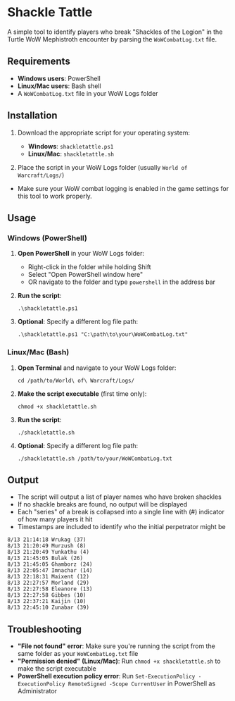 # Shackle Tattle

A simple tool to identify players who break "Shackles of the Legion" in the Turtle WoW Mephistroth encounter by parsing the `WoWCombatLog.txt` file.

## Requirements

- **Windows users**: PowerShell
- **Linux/Mac users**: Bash shell
- A `WoWCombatLog.txt` file in your WoW Logs folder

## Installation

1. Download the appropriate script for your operating system:
   - **Windows**: `shackletattle.ps1`
   - **Linux/Mac**: `shackletattle.sh`

2. Place the script in your WoW Logs folder (usually `World of Warcraft/Logs/`)
  - Make sure your WoW combat logging is enabled in the game settings for this tool to work properly.

## Usage

### Windows (PowerShell)

1. **Open PowerShell** in your WoW Logs folder:
   - Right-click in the folder while holding Shift
   - Select "Open PowerShell window here"
   - OR navigate to the folder and type `powershell` in the address bar

2. **Run the script**:
   ```
   .\shackletattle.ps1
   ```

3. **Optional**: Specify a different log file path:
   ```
   .\shackletattle.ps1 "C:\path\to\your\WoWCombatLog.txt"
   ```

### Linux/Mac (Bash)

1. **Open Terminal** and navigate to your WoW Logs folder:
   ```
   cd /path/to/World\ of\ Warcraft/Logs/
   ```

2. **Make the script executable** (first time only):
   ```
   chmod +x shackletattle.sh
   ```

3. **Run the script**:
   ```
   ./shackletattle.sh
   ```

4. **Optional**: Specify a different log file path:
   ```
   ./shackletattle.sh /path/to/your/WoWCombatLog.txt
   ```

## Output

- The script will output a list of player names who have broken shackles
- If no shackle breaks are found, no output will be displayed
- Each "series" of a break is collapsed into a single line with (#) indicator of how many players it hit
- Timestamps are included to identify who the initial perpetrator might be

```
8/13 21:14:18 Wrukag (37)
8/13 21:20:49 Murzush (8)
8/13 21:20:49 Yunkathu (4)
8/13 21:45:05 Bulak (26)
8/13 21:45:05 Ghamborz (24)
8/13 22:05:47 Imnachar (14)
8/13 22:18:31 Maixent (12)
8/13 22:27:57 Morland (29)
8/13 22:27:58 Eleanore (13)
8/13 22:27:58 Gibbes (10)
8/13 22:37:21 Kaijin (10)
8/13 22:45:10 Zunabar (39)
```

## Troubleshooting

- **"File not found" error**: Make sure you're running the script from the same folder as your `WoWCombatLog.txt` file
- **"Permission denied" (Linux/Mac)**: Run `chmod +x shackletattle.sh` to make the script executable
- **PowerShell execution policy error**: Run `Set-ExecutionPolicy -ExecutionPolicy RemoteSigned -Scope CurrentUser` in PowerShell as Administrator
